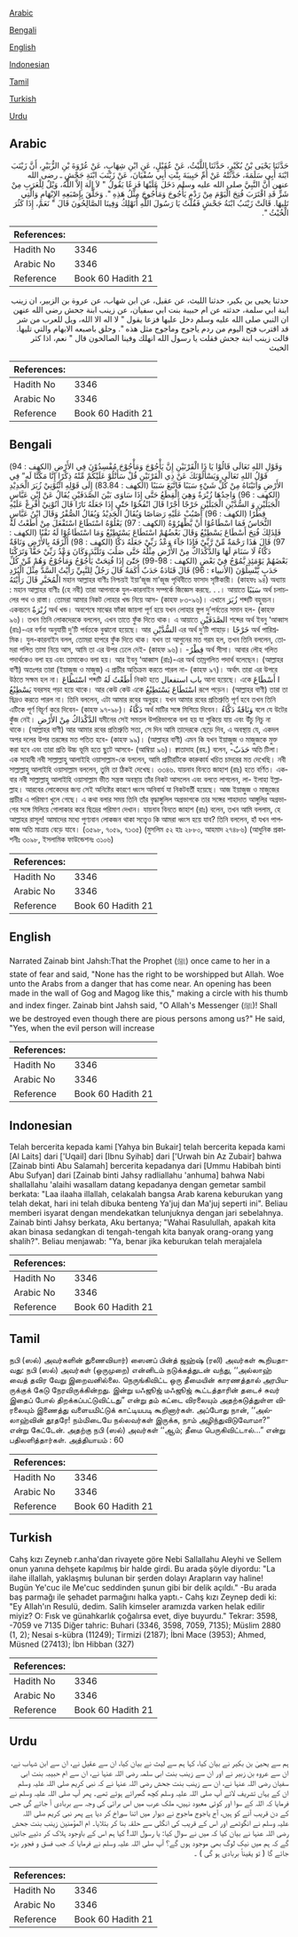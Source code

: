 [Arabic](#arabic)

[Bengali](#bengali)

[English](#english)

[Indonesian](#indonesian)

[Tamil](#tamil)

[Turkish](#turkish)

[Urdu](#urdu)

## Arabic


<div dir="rtl" lang="ar" style={{fontSize:'larger',backgroundColor:'#f8f9fa',padding:20}}>
حَدَّثَنَا يَحْيَى بْنُ بُكَيْرٍ، حَدَّثَنَا اللَّيْثُ، عَنْ عُقَيْلٍ، عَنِ ابْنِ شِهَابٍ، عَنْ عُرْوَةَ بْنِ الزُّبَيْرِ، أَنَّ زَيْنَبَ ابْنَةَ أَبِي سَلَمَةَ، حَدَّثَتْهُ عَنْ أُمِّ حَبِيبَةَ بِنْتِ أَبِي سُفْيَانَ، عَنْ زَيْنَبَ ابْنَةِ جَحْشٍ ـ رضى الله عنهن أَنَّ النَّبِيَّ صلى الله عليه وسلم دَخَلَ عَلَيْهَا فَزِعًا يَقُولُ ‏"‏ لاَ إِلَهَ إِلاَّ اللَّهُ، وَيْلٌ لِلْعَرَبِ مِنْ شَرٍّ قَدِ اقْتَرَبَ فُتِحَ الْيَوْمَ مِنْ رَدْمِ يَأْجُوجَ وَمَأْجُوجَ مِثْلُ هَذِهِ ‏"‏‏.‏ وَحَلَّقَ بِإِصْبَعِهِ الإِبْهَامِ وَالَّتِي تَلِيهَا‏.‏ قَالَتْ زَيْنَبُ ابْنَةُ جَحْشٍ فَقُلْتُ يَا رَسُولَ اللَّهِ أَنَهْلِكُ وَفِينَا الصَّالِحُونَ قَالَ ‏"‏ نَعَمْ، إِذَا كَثُرَ الْخُبْثُ ‏"‏‏.‏
</div>
<div style={{backgroundColor:'#f8f9fa',padding:20, marginBottom: 10}}><table> <thead> <tr> <th>References:</th> <th></th> </tr> </thead> <tbody><tr><td>Hadith No</td><td>3346</td></tr><tr><td>Arabic No</td><td>3346</td></tr><tr><td>Reference</td><td>Book 60 Hadith 21</td></tr></tbody></table></div>


<div dir="rtl" lang="ar" style={{fontSize:'larger',backgroundColor:'#f8f9fa',padding:20}}>
حدثنا يحيى بن بكير، حدثنا الليث، عن عقيل، عن ابن شهاب، عن عروة بن الزبير، ان زينب ابنة ابي سلمة، حدثته عن ام حبيبة بنت ابي سفيان، عن زينب ابنة جحش رضى الله عنهن ان النبي صلى الله عليه وسلم دخل عليها فزعا يقول " لا اله الا الله، ويل للعرب من شر قد اقترب فتح اليوم من ردم ياجوج وماجوج مثل هذه ". وحلق باصبعه الابهام والتي تليها. قالت زينب ابنة جحش فقلت يا رسول الله انهلك وفينا الصالحون قال " نعم، اذا كثر الخبث
</div>
<div style={{backgroundColor:'#f8f9fa',padding:20, marginBottom: 10}}><table> <thead> <tr> <th>References:</th> <th></th> </tr> </thead> <tbody><tr><td>Hadith No</td><td>3346</td></tr><tr><td>Arabic No</td><td>3346</td></tr><tr><td>Reference</td><td>Book 60 Hadith 21</td></tr></tbody></table></div>

## Bengali


<div dir="ltr" lang="bn" style={{fontSize:'larger',backgroundColor:'#f8f9fa',padding:20}}>
وَقَوْلِ اللهِ تَعَالَى قَالُوْا يَا ذَا الْقَرْنَيْنِ إِنَّ يَأْجُوْجَ وَمَأْجُوْجَ مُفْسِدُوْنَ فِي الأَرْضِ (الكهف : 94) قَوْلُ اللهِ تَعَالَى وَيَسْأَلُوْنَكَ عَنْ ذِي الْقَرْنَيْنِ قُلْ سَأَتْلُوْ عَلَيْكُمْ مِّنْهُ ذِكْرًا إِنَّا مَكَّنَّا لَه” فِي الأَرْضِ وَاٰتَيْنَاهُ مِنْ كُلِّ شَيْءٍ سَبَبًا فَاتَّبَعَ سَبَبًا (الكهف : 83.84) إِلَى قَوْلِهِ ائْتُوْنِيْ زُبَرَ الْحَدِيْدِ (الكهف : 96) وَاحِدُهَا زُبْرَةٌ وَهِيَ الْقِطَعُ حَتَّى إِذَا سَاوَى بَيْنَ الصَّدَفَيْنِ يُقَالُ عَنْ ابْنِ عَبَّاسٍ الْجَبَلَيْنِ وَ السُّدَّيْنِ الْجَبَلَيْنِ خَرْجًا أَجْرًا قَالَ انْفُخُوْا حَتّٰى إِذَا جَعَلَهُ نَارًا قَالَ اٰتُوْنِيْ أُفْرِغْ عَلَيْهِ قِطْرًا (الكهف : 96) أَصْبُبْ عَلَيْهِ رَصَاصًا وَيُقَالُ الْحَدِيْدُ وَيُقَالُ الصُّفْرُ وَقَالَ ابْنُ عَبَّاسٍ النُّحَاسُ فَمَا اسْطَاعُوْا أَنْ يَّظْهَرُوْهُ (الكهف : 97) يَعْلُوْهُ اسْتَطَاعَ اسْتَفْعَلَ مِنْ أَطَعْتُ لَهُ فَلِذَلِكَ فُتِحَ أَسْطَاعَ يَسْطِيْعُ وَقَالَ بَعْضُهُمْ اسْتَطَاعَ يَسْتَطِيْعُ وَمَا اسْتَطَاعُوْا لَهُ نَقْبًا (الكهف : 97) قَالَ هٰذَا رَحْمَةٌ مِّنْ رَّبِّيْ فَإِذَا جَآءَ وَعْدُ رَبِّيْ جَعَلَهُ دَكًّا (الكهف : 98) أَلْزَقَهُ بِالأَرْضِ وَنَاقَةٌ دَكَّاءُ لَا سَنَامَ لَهَا وَالدَّكْدَاكُ مِنْ الأَرْضِ مِثْلُهُ حَتَّى صَلُبَ وَتَلَبَّدَ وَكَانَ وَعْدُ رَبِّيْ حَقًّا وَتَرَكْنَا بَعْضَهُمْ يَوْمَئِذٍ يَّمُوْجُ فِيْ بَعْضٍ (الكهف : 98-99) حَتّٰىٓ إِذَا فُتِحَتْ يَأْجُوْجُ وَمَأْجُوْجُ وَهُمْ مِّنْ كُلِّ حَدَبٍ يَّنْسِلُوْنَ (الأنبياء : 96) قَالَ قَتَادَةُ حَدَبٌ أَكَمَةٌ قَالَ رَجُلٌ لِلنَّبِيِّ رَأَيْتُ السَّدَّ مِثْلَ الْبُرْدِ الْمُحَبَّرِ قَالَ رَأَيْتَهُ মহান আল্লাহর বাণীঃ নিশ্চয়ই ইয়া’জূজ মা’জূজ পৃথিবীতে ফাসাদ সৃষ্টিকারী। (কাহফঃ ৯৪) অধ্যায় : মহান আল্লাহর বাণীঃ (হে নবী) তারা আপনাকে যুল-কারনাইন সম্পর্কে জিজ্ঞেস করছে. . .। আয়াতে سَبَبًا অর্থ চলাচলের পথ ও রাস্তা। তোমরা আমার নিকট লোহার খন্ড নিয়ে আস- (কাহফ ৮৩-৯৬)। এখানে زُبَرَ শব্দটি বহুবচন। একবচনে زُبْرَةٌ অর্থ খন্ড। অবশেষে মাঝের ফাঁকা জায়গা পূর্ণ হয়ে যখন লোহার স্তূপ দু’পর্বতের সমান হল- (কাহফ ৯৬)। তখন তিনি লোকদেরকে বললেন, এখন তাতে ফুঁক দিতে থাক। এ আয়াতে الصَّدَفَيْنِ শব্দের অর্থ ইবনু ‘আব্বাস (রাঃ)-এর বর্ণনা অনুযায়ী দু’টি পর্বতকে বুঝানো হয়েছে। আর السُّدَّيْنِ এর অর্থ দু’টি পাহাড়। خَرْجًا অর্থ পারিশ্রমিক। যুল-কারনাইন বলল, তোমরা হাপরে ফুঁক দিতে থাক। যখন তা আগুনের মত গরম হল, তখন তিনি বললেন, তোমরা গলিত তামা নিয়ে আস, আমি তা এর উপর ঢেলে দেই- (কাহফ ৯৬)। -قِطْرٌ অর্থ সীসা। আবার লৌহ গলিত পদার্থকেও বলা হয় এবং তামাকেও বলা হয়। আর ইবনু ‘আব্বাস (রাঃ)-এর অর্থ তাম্রগলিত পদার্থ বলেছেন। (আল্লাহর বাণী) অতঃপর তারা (ইয়াজুজ ও মাজুজ) এ প্রাচীর অতিক্রম করতে পারল না- (কাহফ ৯৭)। অর্থাৎ তারা এর উপরে উঠতে সক্ষম হল না। اسْتَطَاعَ শব্দটি أَطَعْتُ لَهُ নিকট হতে باب استفعال আনা হয়েছে। একে أَسْطَاعَ I يَسْطِيْعُ যবরসহ পড়া হয়ে থাকে। আর কেউ কেউ একে اسْتَطَاعَ يَسْتَطِيْعُ রূপে পড়েন। (আল্লাহর বাণী) তারা তা ছিদ্রও করতে পারল না। তিনি বললেন, এটা আমার রবের অনুগ্রহ। যখন আমার রবের প্রতিশ্রুতি পূর্ণ হবে তখন তিনি এটিকে পূর্ণ বিচূর্ণ করে দিবেন- (কাহফ ৯৭-৯৮)। دَكَّاءُ অর্থ মাটির সঙ্গে মিশিয়ে দিবেন। وَنَاقَةٌ دَكَّاءُ বলে যে উটের কুঁজ নেই। الدَّكْدَاكُ مِنْ الأَرْضِ যমীনের সেই সমতল উপরিভাগকে বলা হয় যা শুকিয়ে যায় এবং উঁচু নিচু না থাকে। (আল্লাহর বাণী) আর আমার রবের প্রতিশ্রুতি সত্য, সে দিন আমি তাদেরকে ছেড়ে দিব, এ অবস্থায় যে, একদল অপর দলের উপর তরঙ্গের মত পতিত হবে- (কাহফ ৯৯)। (আল্লাহর বাণী) এমন কি যখন ইয়াজুজ ও মাজুজকে মুক্ত করা হবে এবং তারা প্রতি উচ্চ ভূমি হতে ছুটে আসবে- (আম্বিয়া ৯৬)। ক্বাতাদাহ (রহ.) বলেন, -حَدَبٌ অতি টিলা। এক সাহাবী নবী সাল্লাল্লাহু আলাইহি ওয়াসাল্লাম-কে বললেন, আমি প্রাচীরটিকে কারুকার্য খচিত চাদরের মত দেখেছি। নবী সাল্লাল্লাহু আলাইহি ওয়াসাল্লাম বললেন, তুমি তা ঠিকই দেখেছ। ৩৩৪৬. যায়নাব বিনতে জাহাশ (রাঃ) হতে বর্ণিত। একবার নবী সাল্লাল্লাহু আলাইহি ওয়াসাল্লাম ভীত সন্ত্রস্ত অবস্থায় তাঁর নিকট আসলেন এবং বলতে লাগলেন, লা- ইলাহা ইল্লাল্লাহ। আরবের লোকেদের জন্য সেই অনিষ্টের কারণে ধ্বংস অনিবার্য যা নিকটবর্তী হয়েছে। আজ ইয়াজুজ ও মাজুজের প্রাচীর এ পরিমাণ খুলে গেছে। এ কথা বলার সময় তিনি তাঁর বৃদ্ধাঙ্গুলিল অগ্রভাগকে তার সঙ্গের শাহাদাত আঙ্গুলির অগ্রভাগের সঙ্গে মিলিয়ে গোলাকার করে ছিদ্রের পরিমাণ দেখান। যায়নাব বিনতে জাহাশ (রাঃ) বলেন, তখন আমি বললাম, হে আল্লাহর রাসূল! আমাদের মধ্যে পুণ্যবান লোকজন থাকা সত্ত্বেও কি আমরা ধ্বংস হয়ে যাব? তিনি বললেন, হাঁ যখন পাপকাজ অতি মাত্রায় বেড়ে যাবে। (৩৫৯৮, ৭০৫৯, ৭১৩৫) (মুসলিম ৫২ হাঃ ২৮৮০, আহমাদ ২৭৪৮৬) (আধুনিক প্রকাশনীঃ ৩০৯৮, ইসলামিক ফাউন্ডেশনঃ ৩১০৬)
</div>
<div style={{backgroundColor:'#f8f9fa',padding:20, marginBottom: 10}}><table> <thead> <tr> <th>References:</th> <th></th> </tr> </thead> <tbody><tr><td>Hadith No</td><td>3346</td></tr><tr><td>Arabic No</td><td>3346</td></tr><tr><td>Reference</td><td>Book 60 Hadith 21</td></tr></tbody></table></div>

## English


<div dir="ltr" lang="en" style={{fontSize:'larger',backgroundColor:'#f8f9fa',padding:20}}>
Narrated Zainab bint Jahsh:That the Prophet (ﷺ) once came to her in a state of fear and said, "None has the right to be worshipped but Allah. Woe unto the Arabs from a danger that has come near. An opening has been made in the wall of Gog and Magog like this," making a circle with his thumb and index finger. Zainab bint Jahsh said, "O Allah's Messenger (ﷺ)! Shall we be destroyed even though there are pious persons among us?" He said, "Yes, when the evil person will increase
</div>
<div style={{backgroundColor:'#f8f9fa',padding:20, marginBottom: 10}}><table> <thead> <tr> <th>References:</th> <th></th> </tr> </thead> <tbody><tr><td>Hadith No</td><td>3346</td></tr><tr><td>Arabic No</td><td>3346</td></tr><tr><td>Reference</td><td>Book 60 Hadith 21</td></tr></tbody></table></div>

## Indonesian


<div dir="ltr" lang="id" style={{fontSize:'larger',backgroundColor:'#f8f9fa',padding:20}}>
Telah bercerita kepada kami [Yahya bin Bukair] telah bercerita kepada kami [Al Laits] dari ['Uqail] dari [Ibnu Syihab] dari ['Urwah bin Az Zubair] bahwa [Zainab binti Abu Salamah] bercerita kepadanya dari [Ummu Habibah binti Abu Sufyan] dari [Zainab binti Jahsy radliallahu 'anhuma] bahwa Nabi shallallahu 'alaihi wasallam datang kepadanya dengan gemetar sambil berkata: "Laa ilaaha illallah, celakalah bangsa Arab karena keburukan yang telah dekat, hari ini telah dibuka benteng Ya'juj dan Ma'juj seperti ini". Beliau memberi isyarat dengan mendekatkan telunjuknya dengan jari sebelahnya. Zainab binti Jahsy berkata, Aku bertanya; "Wahai Rasulullah, apakah kita akan binasa sedangkan di tengah-tengah kita banyak orang-orang yang shalih?". Beliau menjawab: "Ya, benar jika keburukan telah merajalela
</div>
<div style={{backgroundColor:'#f8f9fa',padding:20, marginBottom: 10}}><table> <thead> <tr> <th>References:</th> <th></th> </tr> </thead> <tbody><tr><td>Hadith No</td><td>3346</td></tr><tr><td>Arabic No</td><td>3346</td></tr><tr><td>Reference</td><td>Book 60 Hadith 21</td></tr></tbody></table></div>

## Tamil


<div dir="ltr" lang="ta" style={{fontSize:'larger',backgroundColor:'#f8f9fa',padding:20}}>
நபி (ஸல்) அவர்களின் துணைவியார்) ஸைனப் பின்த் ஜஹ்ஷ் (ரலி) அவர்கள் கூறியதாவது: நபி (ஸல்) அவர்கள் (ஒருமுறை) என்னிடம் நடுக்கத்துடன் வந்து, ‘‘அல்லாஹ் வைத் தவிர வேறு இறைவனில்லை. நெருங்கிவிட்ட ஒரு தீமையின் காரணத்தால் அரபியருக்குக் கேடு நேரவிருக்கின்றது. இன்று யஃஜூஜ் மஃஜூஜ் கூட்டத்தாரின் தடைச் சுவர் இதைப் போல் திறக்கப்பட்டுவிட்டது” என்று தம் கட்டை விரலையும் அதற்கடுத்துள்ள விரலையும் இணைத்து வளையமிட்டுக் காட்டியபடி கூறினார்கள். அப்போது நான், ‘‘அல்லாஹ்வின் தூதரே! நம்மிடையே நல்லவர்கள் இருக்க, நாம் அழிந்துவிடுவோமா?” என்று கேட்டேன். அதற்கு நபி (ஸல்) அவர்கள் ‘‘ஆம்; தீமை பெருகிவிட்டால்...” என்று பதிலளித்தார்கள். அத்தியாயம் : 60
</div>
<div style={{backgroundColor:'#f8f9fa',padding:20, marginBottom: 10}}><table> <thead> <tr> <th>References:</th> <th></th> </tr> </thead> <tbody><tr><td>Hadith No</td><td>3346</td></tr><tr><td>Arabic No</td><td>3346</td></tr><tr><td>Reference</td><td>Book 60 Hadith 21</td></tr></tbody></table></div>

## Turkish


<div dir="ltr" lang="tr" style={{fontSize:'larger',backgroundColor:'#f8f9fa',padding:20}}>
Cahş kızı Zeyneb r.anha'dan rivayete göre Nebi Sallallahu Aleyhi ve Sellem onun yanına dehşete kapılmış bir halde girdi. Bu arada şöyle diyordu: "La ilahe illallah, yaklaşmış bulunan bir şerden dolayı Arapların vay haline! Bugün Ye'cuc ile Me'cuc seddinden şunun gibi bir delik açıldı." -Bu arada baş parmağı ile şehadet parmağını halka yaptı.- Cahş kızı Zeynep dedi ki: "Ey Allah'ın Resulü, dedim. Salih kimseler aramızda varken helak edilir miyiz? O: Fısk ve günahkarlık çoğalırsa evet, diye buyurdu." Tekrar: 3598, -7059 ve 7135 Diğer tahric: Buhari (3346, 3598, 7059, 7135); Müslim 2880 (1, 2); Nesai s-kübra (11249); Tirmizi (2187); İbni Mace (3953); Ahmed, Müsned (27413); İbn Hibban (327)
</div>
<div style={{backgroundColor:'#f8f9fa',padding:20, marginBottom: 10}}><table> <thead> <tr> <th>References:</th> <th></th> </tr> </thead> <tbody><tr><td>Hadith No</td><td>3346</td></tr><tr><td>Arabic No</td><td>3346</td></tr><tr><td>Reference</td><td>Book 60 Hadith 21</td></tr></tbody></table></div>

## Urdu


<div dir="rtl" lang="ur" style={{fontSize:'larger',backgroundColor:'#f8f9fa',padding:20}}>
ہم سے یحییٰ بن بکیر نے بیان کیا، کہا ہم سے لیث نے بیان کیا، ان سے عقیل نے، ان سے ابن شہاب نے، ان سے عروہ بن زبیر نے اور ان سے زینب بنت ابی سلمہ رضی اللہ عنہا نے، ان سے ام حبیبہ بنت ابی سفیان رضی اللہ عنہا نے، ان سے زینب بنت جحش رضی اللہ عنہا نے کہ نبی کریم صلی اللہ علیہ وسلم ان کے یہاں تشریف لائے آپ صلی اللہ علیہ وسلم کچھ گھبرائے ہوئے تھے۔ پھر آپ صلی اللہ علیہ وسلم نے فرمایا کہ اللہ کے سوا اور کوئی معبود نہیں، ملک عرب میں اس برائی کی وجہ سے بربادی آ جائے گی جس کے دن قریب آنے کو ہیں، آج یاجوج ماجوج نے دیوار میں اتنا سوراخ کر دیا ہے پھر نبی کریم صلی اللہ علیہ وسلم نے انگوٹھے اور اس کے قریب کی انگلی سے حلقہ بنا کر بتلایا۔ ام المؤمنین زینب بنت جحش رضی اللہ عنہا نے بیان کیا کہ میں نے سوال کیا: یا رسول اللہ! کیا ہم اس کے باوجود ہلاک کر دئیے جائیں گے کہ ہم میں نیک لوگ بھی موجود ہوں گے؟ آپ صلی اللہ علیہ وسلم نے فرمایا کہ جب فسق و فجور بڑھ جائے گا ( تو یقیناً بربادی ہو گی ) ۔
</div>
<div style={{backgroundColor:'#f8f9fa',padding:20, marginBottom: 10}}><table> <thead> <tr> <th>References:</th> <th></th> </tr> </thead> <tbody><tr><td>Hadith No</td><td>3346</td></tr><tr><td>Arabic No</td><td>3346</td></tr><tr><td>Reference</td><td>Book 60 Hadith 21</td></tr></tbody></table></div>